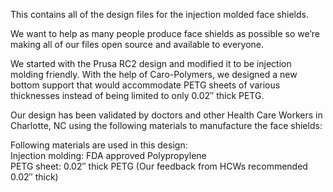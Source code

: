 This contains all of the design files for the injection molded face shields.


We want to help as many people produce face shields as possible so we’re making all of our files open source and available to everyone.

We started with the Prusa RC2 design and modified it to be injection molding friendly. With the help of Caro-Polymers, we designed a new bottom support that would accommodate PETG sheets of various thicknesses instead of being limited to only 0.02″ thick PETG.

Our design has been validated by doctors and other Health Care Workers in Charlotte, NC using the following materials to manufacture the face shields:

Following materials are used in this design: </br>
Injection molding: FDA approved Polypropylene </br>
PETG sheet: 0.02″ thick PETG (Our feedback from HCWs recommended 0.02″ thick)
